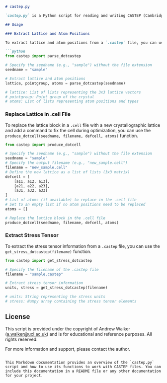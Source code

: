 ```markdown
# castep.py

`castep.py` is a Python script for reading and writing CASTEP (Cambridge Sequential Total Energy Package) files. It provides functionality to extract lattice and atom positions from a CASTEP file, replace the lattice block in a .cell file with a new crystallographic lattice, and extract stress tensor information from a .castep file.

## Usage

### Extract Lattice and Atom Positions

To extract lattice and atom positions from a `.castep` file, you can use the `parse_dotcastep(seedname)` function.

```python
from castep import parse_dotcastep

# Specify the seedname (e.g., "sample") without the file extension
seedname = "sample"

# Extract lattice and atom positions
lattice, pointgroup, atoms = parse_dotcastep(seedname)

# lattice: List of lists representing the 3x3 lattice vectors
# pointgroup: Point group of the crystal
# atoms: List of lists representing atom positions and types
```

### Replace Lattice in .cell File

To replace the lattice block in a `.cell` file with a new crystallographic lattice and add a command to fix the cell during optimization, you can use the `produce_dotcell(seedname, filename, defcell, atoms)` function.

```python
from castep import produce_dotcell

# Specify the seedname (e.g., "sample") without the file extension
seedname = "sample"
# Specify the output filename (e.g., "new_sample.cell")
filename = "new_sample.cell"
# Define the new lattice as a list of lists (3x3 matrix)
defcell = [
    [a11, a12, a13],
    [a21, a22, a23],
    [a31, a32, a33]
]
# List of atoms (if available) to replace in the .cell file
# Set to an empty list if no atom positions need to be replaced
atoms = []

# Replace the lattice block in the .cell file
produce_dotcell(seedname, filename, defcell, atoms)
```

### Extract Stress Tensor

To extract the stress tensor information from a `.castep` file, you can use the `get_stress_dotcastep(filename)` function.

```python
from castep import get_stress_dotcastep

# Specify the filename of the .castep file
filename = "sample.castep"

# Extract stress tensor information
units, stress = get_stress_dotcastep(filename)

# units: String representing the stress units
# stress: Numpy array containing the stress tensor elements
```

## License

This script is provided under the copyright of Andrew Walker (a.walker@ucl.ac.uk) and is for educational and reference purposes. All rights reserved.

For more information and support, please contact the author.
```

This Markdown documentation provides an overview of the `castep.py` script and how to use its functions to work with CASTEP files. You can include this documentation in a README file or any other documentation for your project.
